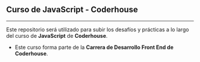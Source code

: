 ## Curso de JavaScript - Coderhouse
___

Este repositorio será utilizado para subir los desafíos y prácticas a lo largo del curso de **JavaScript** de **Coderhouse**.

- Este curso forma parte de la **Carrera de Desarrollo Front End de Coderhouse**. 